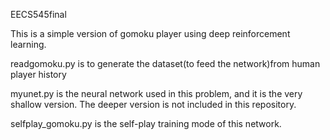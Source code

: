 EECS545final

This is a simple version of gomoku player using deep reinforcement learning.

readgomoku.py is to generate the dataset(to feed the network)from human player history 

myunet.py is the neural network used in this problem, and it is the very shallow version. The deeper version is not included in this repository.

selfplay_gomoku.py is the self-play training mode of this network.
